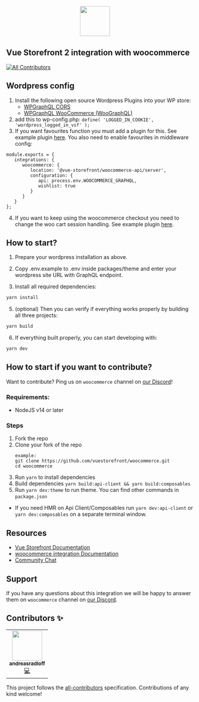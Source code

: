 <div align="center">
<img src="https://user-images.githubusercontent.com/1626923/137091487-092436dc-e5f9-49aa-8b6b-924a0d8b46fa.png" height="80px"/>  
</div>

## Vue Storefront 2 integration with woocommerce

<!-- ALL-CONTRIBUTORS-BADGE:START - Do not remove or modify this section -->
[![All Contributors](https://img.shields.io/badge/all_contributors-1-orange.svg?style=flat-square)](#contributors-)
<!-- ALL-CONTRIBUTORS-BADGE:END -->

## Wordpress config
1. Install the following open source Wordpress Plugins into your WP store:
   - [WPGraphQL CORS](https://github.com/funkhaus/wp-graphql-cors)
   - [WPGraphQL WooCommerce (WooGraphQL)](https://github.com/wp-graphql/wp-graphql-woocommerce)
2. add this to wp-config.php: `define( 'LOGGED_IN_COOKIE', 'wordpress_logged_in_vsf' );`
3. If you want favourites function you must add a plugin for this. See example plugin [here](https://github.com/Oxyssweden/vsf-woocommerce-plugin-examples/tree/main). You also need to enable favourites in middleware config:
```
module.exports = {
   integrations: {
      woocommerce: {
         location: '@vue-storefront/woocommerce-api/server',
         configuration: {
            api: process.env.WOOCOMMERCE_GRAPHQL,
            wishlist: true
         }
      }
   }
};
```
4. If you want to keep using the woocommerce checkout you need to change the woo cart session handling. See example plugin [here](https://github.com/Oxyssweden/vsf-woocommerce-plugin-examples/tree/main).

## How to start?

1. Prepare your wordpress installation as above.

2. Copy .env.example to .env inside packages/theme and enter your wordpress site URL with GraphQL endpoint.

3. Install all required dependencies:

```sh
yarn install
```

5. (optional) Then you can verify if everything works properly by building all three projects:

```sh
yarn build
```

6. If everything built properly, you can start developing with:

```sh
yarn dev
```

## How to start if you want to contribute?

Want to contribute? Ping us on `woocommerce` channel on [our Discord](https://discord.vuestorefront.io)!

### Requirements:
- NodeJS v14 or later

### Steps
1. Fork the repo
2. Clone your fork of the repo
    ```
    example:
    git clone https://github.com/vuestorefront/woocommerce.git
    cd woocommerce
    ```
3. Run `yarn` to install dependencies
4. Build dependencies `yarn build:api-client && yarn build:composables`
5. Run `yarn dev:theme` to run theme. You can find other commands in `package.json`

- If you need HMR on Api Client/Composables run `yarn dev:api-client` or `yarn dev:composables` on a separate terminal window.

## Resources

- [Vue Storefront Documentation](https://docs.vuestorefront.io/v2/)
- [woocommerce integration Documentation](https://docs.vuestorefront.io/woocommerce)
- [Community Chat](https://discord.vuestorefront.io)

## Support

If you have any questions about this integration we will be happy to answer them on `woocommerce` channel on [our Discord](discord.vuestorefront.io).

## Contributors ✨

<!-- ALL-CONTRIBUTORS-LIST:START - Do not remove or modify this section -->
<!-- prettier-ignore-start -->
<!-- markdownlint-disable -->
<table>
  <tr>
    <td align="center"><a href="https://github.com/andreasradloff"><img src="https://avatars.githubusercontent.com/u/1256982?v=4?s=80" width="80px;" alt=""/><br /><sub><b>andreasradloff</b></sub></a><br /><a href="https://github.com/vuestorefront/woocommerce/commits?author=andreasradloff" title="Code">💻</a></td>
  </tr>
</table>

<!-- markdownlint-restore -->
<!-- prettier-ignore-end -->

<!-- ALL-CONTRIBUTORS-LIST:END -->

This project follows the [all-contributors](https://github.com/all-contributors/all-contributors) specification. Contributions of any kind welcome!
